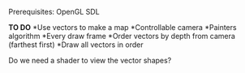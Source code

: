 Prerequisites:
OpenGL
SDL

**TO DO**
*Use vectors to make a map
*Controllable camera
*Painters algorithm
  *Every draw frame
  *Order vectors by depth from camera (farthest first)
  *Draw all vectors in order

Do we need a shader to view the vector shapes?